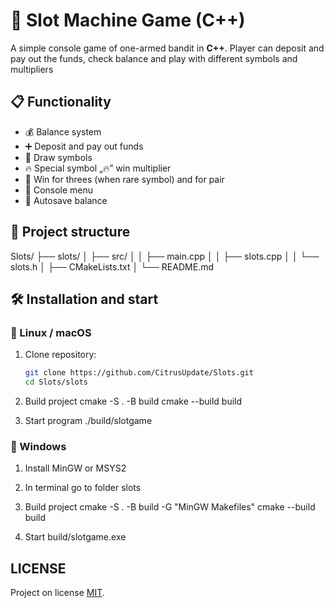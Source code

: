 # 🎰 Slot Machine Game (C++)

A simple console game of one-armed bandit in **C++**.
Player can deposit and pay out the funds, check balance and play with different symbols and multipliers

## 📋 Functionality
- 💰 Balance system
- ➕ Deposit and pay out funds
- 🎲 Draw symbols
- 🔥 Special symbol „🔥” win multiplier
- 💎 Win for threes (when rare symbol) and for pair
- 📝 Console menu
- 📂 Autosave balance

## 📂 Project structure
Slots/
├── slots/
│ ├── src/
│ │ ├── main.cpp
│ │ ├── slots.cpp
│ │ └── slots.h
│ ├── CMakeLists.txt
│ └── README.md

## 🛠️ Installation and start

### 🔹 Linux / macOS
1. Clone repository:
    ```bash
    git clone https://github.com/CitrusUpdate/Slots.git
    cd Slots/slots

2. Build project
    cmake -S . -B build
    cmake --build build

3. Start program
    ./build/slotgame

### 🔹 Windows
1. Install MinGW or MSYS2

2. In terminal go to folder slots

3. Build project
    cmake -S . -B build -G "MinGW Makefiles"
    cmake --build build

4. Start
    build/slotgame.exe

## LICENSE
Project on license [MIT](LICENSE).